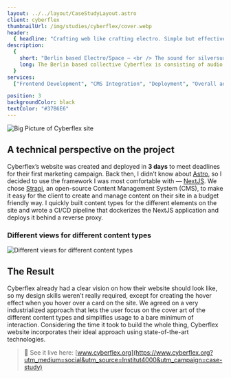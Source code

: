 ```yaml
---
layout: ../../layout/CaseStudyLayout.astro
client: cyberflex
thumbnailUrl: /img/studies/cyberflex/cover.webp
header:
  { headline: "Crafting web like crafting electro. Simple but effective." }
description:
  {
    short: "Berlin based Electro/Space — <br /> The sound for silversurfers and b boys.",
    long: The Berlin based collective Cyberflex is consisting of audio and visual artists. While focusing on styles that are yet to come they are aiming to embrace the cultural adaptions of old school originators into current lifestyles.,
  }
services:
  ["Frontend Development", "CMS Integration", "Deployment", "Overall advisory"]

position: 3
backgroundColor: black
textColor: "#37B6E6"
---
```


![Big Picture of Cyberflex site](/img/studies/cyberflex/01.webp)

## A technical perspective on the project

Cyberflex’s website was created and deployed in **3 days** to meet deadlines for their first marketing campaign.
Back then, I didn’t know about [Astro](https://astro.build), so I decided to use the framework I was most comfortable with — [NextJS](https://nextjs.org/). We chose [Strapi](https://strapi.io/), an open-source Content Management System (CMS), to make it easy for the client to create and manage content on their site in a budget friendly way. I quickly built content types for the different elements on the site and wrote a CI/CD pipeline that dockerizes the NextJS application and deploys it behind a reverse proxy.

<!-- ![Mobile Photo of Cyberflex site](/img/studies/cyberflex/04.webp) -->

### Different views for different content types

![Different views for different content types](/img/studies/cyberflex/03.webp)

## The Result

Cyberflex already had a clear vision on how their website should look like, so my design skills weren’t really required, except for creating the hover effect when you hover over a card on the site. We agreed on a very industrialized approach that lets the user focus on the cover art of the different content types and simplifies usage to a bare minimum of interaction. Considering the time it took to build the whole thing, Cyberflex website incorporates their ideal approach using state-of-the-art technologies.

<!-- <p align="center">

<img src="/img/studies/cyberflex/02.webp" alt="Hover Effect on a Card" />

</p> -->

> 📡 See it live here: [www.cyberflex.org](https://www.cyberflex.org?utm_medium=social&utm_source=Institut4000&utm_campaign=case-study)
